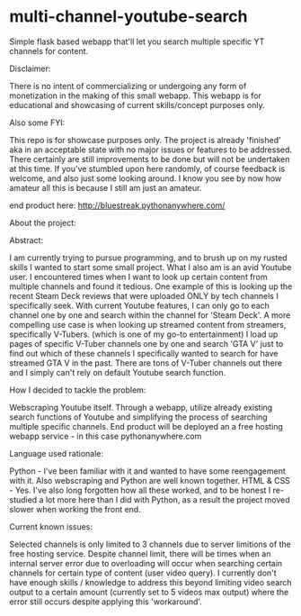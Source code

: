 # multi-channel-youtube-search
 Simple flask based webapp that'll let you search multiple specific YT channels for content. 

Disclaimer: 

  There is no intent of commercializing or undergoing any form of monetization in the making of this small webapp.
  This webapp is for educational and showcasing of current skills/concept purposes only.

Also some FYI:
  
  This repo is for showcase purposes only. 
  The project is already 'finished' aka in an acceptable state with no major issues or features to be addressed.
  There certainly are still improvements to be done but will not be undertaken at this time. 
  If you've stumbled upon here randomly, of course feedback is welcome, and also just some looking around.
  I know you see by now how amateur all this is because I still am just an amateur. 
  
  end product here: http://bluestreak.pythonanywhere.com/
  
About the project:
 
 Abstract:
   
   I am currently trying to pursue programming, and to brush up on my rusted skills I wanted to start some small project. 
   What I also am is an avid Youtube user. I encountered times when I want to look up certain content from multiple channels and found it tedious.
   One example of this is looking up the recent Steam Deck reviews that were uploaded ONLY by tech channels I specifically seek.
   With current Youtube features, I can only go to each channel one by one and search within the channel for 'Steam Deck'.
   A more compelling use case is when looking up streamed content from streamers, specifically V-Tubers. (which is one of my go-to entertainment)
   I load up pages of specific V-Tuber channels one by one and search 'GTA V' just to find out which of these channels I specifically wanted to search for have streamed GTA V in the past. There are tons of V-Tuber channels out there and I simply can't rely on default Youtube search function.

 How I decided to tackle the problem:
   
   Webscraping Youtube itself. 
   Through a webapp, utilize already existing search functions of Youtube and simplifying the process of searching multiple specific channels.
   End product will be deployed an a free hosting webapp service - in this case pythonanywhere.com

 Language used rationale:
   
   Python - I've been familiar with it and wanted to have some reengagement with it. Also webscraping and Python are well known together.
   HTML & CSS - Yes. I've also long forgotten how all these worked, and to be honest I re-studied a lot more here than I did with Python, as a result the project moved slower when working the front end. 

 Current known issues:
   
   Selected channels is only limited to 3 channels due to server limitions of the free hosting service.
   Despite channel limit, there will be times when an internal server error due to overloading will occur when searching certain channels for certain type of content (user video query).
   I currently don't have enough skills / knowledge to address this beyond limiting video search output to a certain amount (currently set to 5 videos max output) where the error still occurs despite applying this 'workaround'.
 

